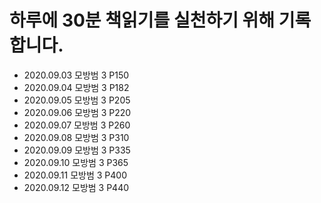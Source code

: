 
# 하루에 30분 책읽기를 실천하기 위해 기록합니다. 

- 2020.09.03 모방범 3 P150
- 2020.09.04 모방범 3 P182
- 2020.09.05 모방범 3 P205
- 2020.09.06 모방범 3 P220
- 2020.09.07 모방범 3 P260
- 2020.09.08 모방범 3 P310
- 2020.09.09 모방범 3 P335
- 2020.09.10 모방범 3 P365
- 2020.09.11 모방범 3 P400
- 2020.09.12 모방범 3 P440

